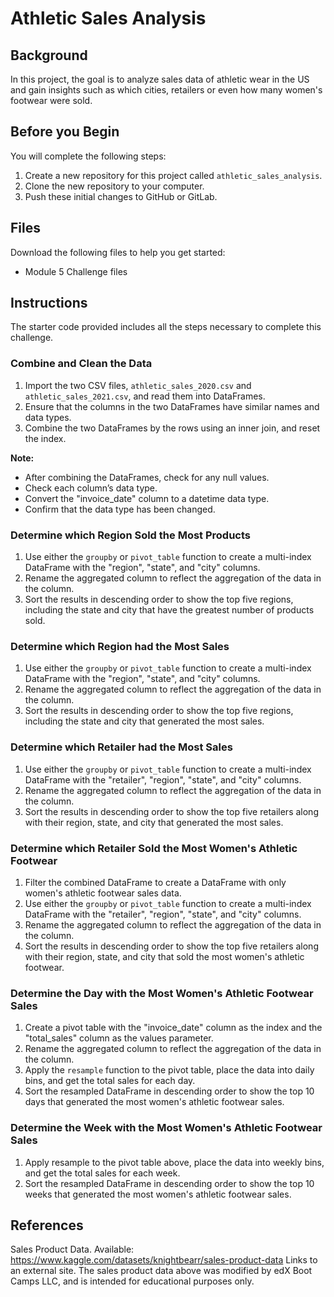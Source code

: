 # Athletic Sales Analysis

## Background

In this project, the goal is to analyze sales data of athletic wear in the US and gain insights such as which cities, retailers or even how many women's footwear were sold.

## Before you Begin

You will complete the following steps:
1. Create a new repository for this project called `athletic_sales_analysis`. 
2. Clone the new repository to your computer.
3. Push these initial changes to GitHub or GitLab.

## Files

Download the following files to help you get started:
- Module 5 Challenge files

## Instructions

The starter code provided includes all the steps necessary to complete this challenge.

### Combine and Clean the Data

1. Import the two CSV files, `athletic_sales_2020.csv` and `athletic_sales_2021.csv`, and read them into DataFrames.
2. Ensure that the columns in the two DataFrames have similar names and data types.
3. Combine the two DataFrames by the rows using an inner join, and reset the index.

**Note:**
- After combining the DataFrames, check for any null values.
- Check each column’s data type.
- Convert the "invoice_date" column to a datetime data type.
- Confirm that the data type has been changed.

### Determine which Region Sold the Most Products

1. Use either the `groupby` or `pivot_table` function to create a multi-index DataFrame with the "region", "state", and "city" columns.
2. Rename the aggregated column to reflect the aggregation of the data in the column.
3. Sort the results in descending order to show the top five regions, including the state and city that have the greatest number of products sold.

### Determine which Region had the Most Sales

1. Use either the `groupby` or `pivot_table` function to create a multi-index DataFrame with the "region", "state", and "city" columns.
2. Rename the aggregated column to reflect the aggregation of the data in the column.
3. Sort the results in descending order to show the top five regions, including the state and city that generated the most sales.

### Determine which Retailer had the Most Sales

1. Use either the `groupby` or `pivot_table` function to create a multi-index DataFrame with the "retailer", "region", "state", and "city" columns.
2. Rename the aggregated column to reflect the aggregation of the data in the column.
3. Sort the results in descending order to show the top five retailers along with their region, state, and city that generated the most sales.

### Determine which Retailer Sold the Most Women's Athletic Footwear

1. Filter the combined DataFrame to create a DataFrame with only women's athletic footwear sales data.
2. Use either the `groupby` or `pivot_table` function to create a multi-index DataFrame with the "retailer", "region", "state", and "city" columns.
3. Rename the aggregated column to reflect the aggregation of the data in the column.
4. Sort the results in descending order to show the top five retailers along with their region, state, and city that sold the most women's athletic footwear.

### Determine the Day with the Most Women's Athletic Footwear Sales

1. Create a pivot table with the "invoice_date" column as the index and the "total_sales" column as the values parameter.
2. Rename the aggregated column to reflect the aggregation of the data in the column.
3. Apply the `resample` function to the pivot table, place the data into daily bins, and get the total sales for each day.
4. Sort the resampled DataFrame in descending order to show the top 10 days that generated the most women's athletic footwear sales.

### Determine the Week with the Most Women's Athletic Footwear Sales

1. Apply resample to the pivot table above, place the data into weekly bins, and get the total sales for each week.
2. Sort the resampled DataFrame in descending order to show the top 10 weeks that generated the most women's athletic footwear sales.

## References
Sales Product Data. Available: https://www.kaggle.com/datasets/knightbearr/sales-product-data Links to an external site.
The sales product data above was modified by edX Boot Camps LLC, and is intended for educational purposes only.
